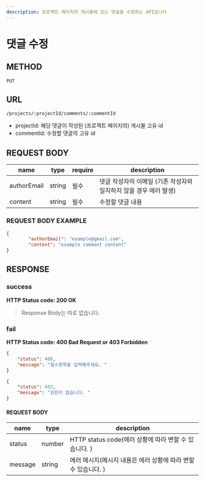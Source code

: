 ```yaml
---
description: 프로젝트 페이지의 게시물에 있는 댓글을 수정하는 API입니다
---
```


# 댓글 수정

## METHOD

```text
PUT
```

## URL

```text
/projects/:projectId/comments/:commentId
```

* projectId: 해당 댓글이 작성된 \(프로젝트 페이지의\) 게시물 고유 id
* commentId: 수정할 댓글의 고유 id 

## REQUEST BODY

| name         | type      |require| description          |
| ------------ | --------- | ------|---------------------- |
| authorEmail  | string    | 필수 | 댓글 작성자의 이메일 (기존 작성자와 일치하지 않을 경우 에러 발생)|
| content      | string    | 필수 | 수정할 댓글 내용            |

### REQUEST BODY EXAMPLE

```json
{
        "authorEmail": "example@gmail.com",
        "content": "example comment content"
}
```

## RESPONSE

### success

**HTTP Status code: 200 OK**
> Response Body는 따로 없습니다.  


### fail

**HTTP Status code: 400 Bad Request or 403 Forbidden**

```json
{
    "status": 400,
    "message": "필수항목을 입력해주세요. "
}
```
```json
{
    "status": 403,
    "message": "권한이 없습니다. "
}
```

#### REQUEST BODY
|name|type|description|
|---|---|---|
|status|number|HTTP status code(에러 상황에 따라 변할 수 있습니다. )|
|message|string|에러 메시지(메시지 내용은 에러 상황에 따라 변할 수 있습니다. )|





